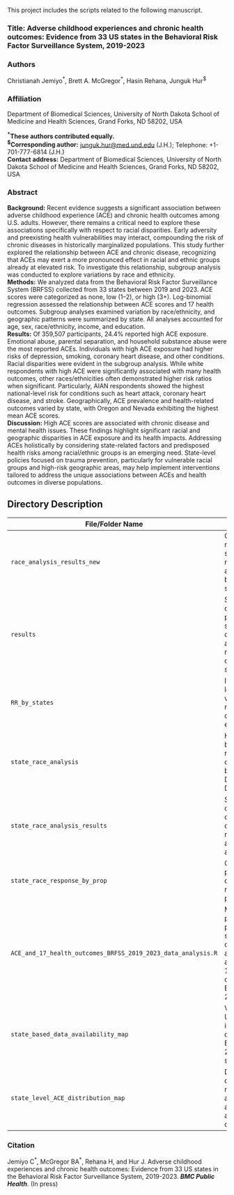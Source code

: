 
This project includes the scripts related to the following manuscript. 
### Title: Adverse childhood experiences and chronic health outcomes: Evidence from 33 US states in the Behavioral Risk Factor Surveillance System, 2019-2023
### Authors  
Christianah Jemiyo<sup>\*</sup>, Brett A. McGregor<sup>\*</sup>, Hasin Rehana, Junguk Hur<sup>\$</sup>

### Affiliation  
Department of Biomedical Sciences, University of North Dakota School of Medicine and Health Sciences, Grand Forks, ND 58202, USA

**<sup>\*</sup>These authors contributed equally.**  
**<sup>\$</sup>Corresponding author:** junguk.hur@med.und.edu (J.H.); Telephone: +1-701-777-6814 (J.H.)  
**Contact address:** Department of Biomedical Sciences, University of North Dakota School of Medicine and Health Sciences, Grand Forks, ND 58202, USA

### Abstract
**Background:** Recent evidence suggests a significant association between adverse childhood experience (ACE) and chronic health outcomes among U.S. adults. However, there remains a critical need to explore these associations specifically with respect to racial disparities. Early adversity and preexisting health vulnerabilities may interact, compounding the risk of chronic diseases in historically marginalized populations. This study further explored the relationship between ACE and chronic disease, recognizing that ACEs may exert a more pronounced effect in racial and ethnic groups already at elevated risk. To investigate this relationship, subgroup analysis was conducted to explore variations by race and ethnicity.  
**Methods:** We analyzed data from the Behavioral Risk Factor Surveillance System (BRFSS) collected from 33 states between 2019 and 2023. ACE scores were categorized as none, low (1–2), or high (3+). Log-binomial regression assessed the relationship between ACE scores and 17 health outcomes. Subgroup analyses examined variation by race/ethnicity, and geographic patterns were summarized by state. All analyses accounted for age, sex, race/ethnicity, income, and education.  
**Results:** Of 359,507 participants, 24.4% reported high ACE exposure. Emotional abuse, parental separation, and household substance abuse were the most reported ACEs. Individuals with high ACE exposure had higher risks of depression, smoking, coronary heart disease, and other conditions. Racial disparities were evident in the subgroup analysis. While white respondents with high ACE were significantly associated with many health outcomes, other races/ethnicities often demonstrated higher risk ratios when significant. Particularly, AIAN respondents showed the highest national-level risk for conditions such as heart attack, coronary heart disease, and stroke. Geographically, ACE prevalence and health-related outcomes varied by state, with Oregon and Nevada exhibiting the highest mean ACE scores.  
**Discussion:** High ACE scores are associated with chronic disease and mental health issues. These findings highlight significant racial and geographic disparities in ACE exposure and its health impacts. Addressing ACEs holistically by considering state-related factors and predisposed health risks among racial/ethnic groups is an emerging need. State-level policies focused on trauma prevention, particularly for vulnerable racial groups and high-risk geographic areas, may help implement interventions tailored to address the unique associations between ACEs and health outcomes in diverse populations.

## Directory Description
| File/Folder Name                           | Description                                                                                                 |
|-------------------------------------------|-------------------------------------------------------------------------------------------------------------|
| `race_analysis_results_new`               | Contains the results of subgroup regression analyses stratified by race across all states.                 |
| `results`                                 | Summarizes ACE counts and prevalence, sociodemographic characteristics, and multivariable regression results, organized by state. |
| `RR_by_states`                            | Includes state-level maps visualizing risk ratios for health outcomes by ACE exposure.                     |
| `state_race_analysis`                     | Holds the log-binomial regression outputs stratified by race for North Dakota and South Dakota.            |
| `state_race_analysis_results`            | Stores summary counts and ACE category distributions by race (e.g., AIAN) and state (e.g., ND and SD).     |
| `state_race_response_by_prop`            | Contains proportional distributions of race responses per state.                                           |
| `ACE_and_17_health_outcomes_BRFSS_2019_2023_data_analysis.R` | Main R script performing data processing, ACE score computation, and analysis of associations with 17 health outcomes using BRFSS 2019–2023 data. |
| `state_based_data_availability_map`      | Visualizes which U.S. states included ACE questions in BRFSS across the 2019–2023 survey years.            |
| `state_level_ACE_distribution_map`       | Displays the distribution of mean ACE scores at the state level across all available BRFSS data.           |

### Citation
Jemiyo C<sup>\*</sup>, McGregor BA<sup>\*</sup>, Rehana H, and Hur J. Adverse childhood experiences and chronic health outcomes: Evidence from 33 US states in the Behavioral Risk Factor Surveillance System, 2019-2023. <b><i>BMC Public Health</i></b>. (In press)<br><br>
